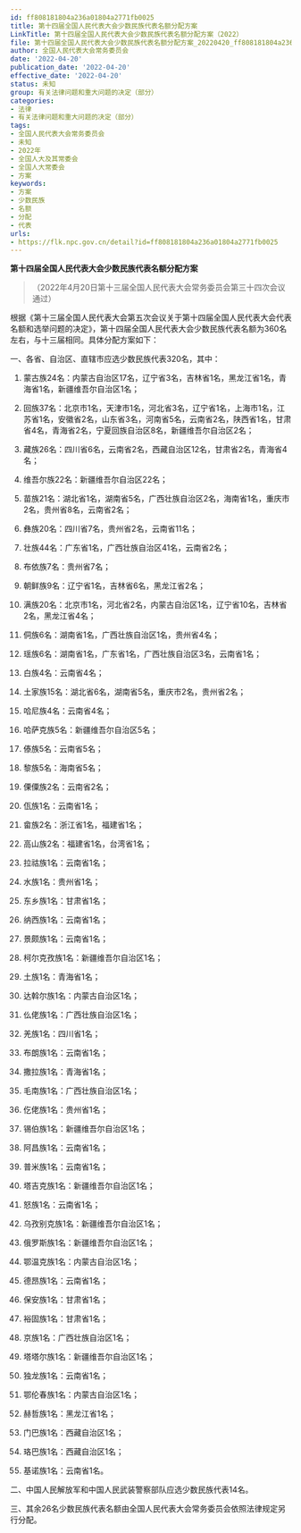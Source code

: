 ```yaml
---
id: ff808181804a236a01804a2771fb0025
title: 第十四届全国人民代表大会少数民族代表名额分配方案
LinkTitle: 第十四届全国人民代表大会少数民族代表名额分配方案（2022）
file: 第十四届全国人民代表大会少数民族代表名额分配方案_20220420_ff808181804a236a01804a2771fb0025.docx
author: 全国人民代表大会常务委员会
date: '2022-04-20'
publication_date: '2022-04-20'
effective_date: '2022-04-20'
status: 未知
group: 有关法律问题和重大问题的决定（部分）
categories:
- 法律
- 有关法律问题和重大问题的决定（部分）
tags:
- 全国人民代表大会常务委员会
- 未知
- 2022年
- 全国人大及其常委会
- 全国人大常委会
- 方案
keywords:
- 方案
- 少数民族
- 名额
- 分配
- 代表
urls:
- https://flk.npc.gov.cn/detail?id=ff808181804a236a01804a2771fb0025
---
```


**第十四届全国人民代表大会少数民族代表名额分配方案**

> （2022年4月20日第十三届全国人民代表大会常务委员会第三十四次会议通过）

根据《第十三届全国人民代表大会第五次会议关于第十四届全国人民代表大会代表名额和选举问题的决定》，第十四届全国人民代表大会少数民族代表名额为360名左右，与十三届相同。具体分配方案如下：

一、各省、自治区、直辖市应选少数民族代表320名，其中：

1. 蒙古族24名：内蒙古自治区17名，辽宁省3名，吉林省1名，黑龙江省1名，青海省1名，新疆维吾尔自治区1名；

2. 回族37名：北京市1名，天津市1名，河北省3名，辽宁省1名，上海市1名，江苏省1名，安徽省2名，山东省3名，河南省5名，云南省2名，陕西省1名，甘肃省4名，青海省2名，宁夏回族自治区8名，新疆维吾尔自治区2名；

3. 藏族26名：四川省6名，云南省2名，西藏自治区12名，甘肃省2名，青海省4名；

4. 维吾尔族22名：新疆维吾尔自治区22名；

5. 苗族21名：湖北省1名，湖南省5名，广西壮族自治区2名，海南省1名，重庆市2名，贵州省8名，云南省2名；

6. 彝族20名：四川省7名，贵州省2名，云南省11名；

7. 壮族44名：广东省1名，广西壮族自治区41名，云南省2名；

8. 布依族7名：贵州省7名；

9. 朝鲜族9名：辽宁省1名，吉林省6名，黑龙江省2名；

10. 满族20名：北京市1名，河北省2名，内蒙古自治区1名，辽宁省10名，吉林省2名，黑龙江省4名；

11. 侗族6名：湖南省1名，广西壮族自治区1名，贵州省4名；

12. 瑶族6名：湖南省1名，广东省1名，广西壮族自治区3名，云南省1名；

13. 白族4名：云南省4名；

14. 土家族15名：湖北省6名，湖南省5名，重庆市2名，贵州省2名；

15. 哈尼族4名：云南省4名；

16. 哈萨克族5名：新疆维吾尔自治区5名；

17. 傣族5名：云南省5名；

18. 黎族5名：海南省5名；

19. 傈僳族2名：云南省2名；

20. 佤族1名：云南省1名；

21. 畲族2名：浙江省1名，福建省1名；

22. 高山族2名：福建省1名，台湾省1名；

23. 拉祜族1名：云南省1名；

24. 水族1名：贵州省1名；

25. 东乡族1名：甘肃省1名；

26. 纳西族1名：云南省1名；

27. 景颇族1名：云南省1名；

28. 柯尔克孜族1名：新疆维吾尔自治区1名；

29. 土族1名：青海省1名；

30. 达斡尔族1名：内蒙古自治区1名；

31. 仫佬族1名：广西壮族自治区1名；

32. 羌族1名：四川省1名；

33. 布朗族1名：云南省1名；

34. 撒拉族1名：青海省1名；

35. 毛南族1名：广西壮族自治区1名；

36. 仡佬族1名：贵州省1名；

37. 锡伯族1名：新疆维吾尔自治区1名；

38. 阿昌族1名：云南省1名；

39. 普米族1名：云南省1名；

40. 塔吉克族1名：新疆维吾尔自治区1名；

41. 怒族1名：云南省1名；

42. 乌孜别克族1名：新疆维吾尔自治区1名；

43. 俄罗斯族1名：新疆维吾尔自治区1名；

44. 鄂温克族1名：内蒙古自治区1名；

45. 德昂族1名：云南省1名；

46. 保安族1名：甘肃省1名；

47. 裕固族1名：甘肃省1名；

48. 京族1名：广西壮族自治区1名；

49. 塔塔尔族1名：新疆维吾尔自治区1名；

50. 独龙族1名：云南省1名；

51. 鄂伦春族1名：内蒙古自治区1名；

52. 赫哲族1名：黑龙江省1名；

53. 门巴族1名：西藏自治区1名；

54. 珞巴族1名：西藏自治区1名；

55. 基诺族1名：云南省1名。

二、中国人民解放军和中国人民武装警察部队应选少数民族代表14名。

三、其余26名少数民族代表名额由全国人民代表大会常务委员会依照法律规定另行分配。
